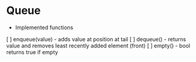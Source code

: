 # Queue

- Implemented functions

[ ] enqueue(value) - adds value at position at tail
[ ] dequeue() - returns value and removes least recently added element (front)
[ ] empty() - bool returns true if empty